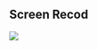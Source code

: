 


## Screen Recod

![](https://raw.githubusercontent.com/w446108264/XhsParallaxWelcome/master/output/show.gif)

